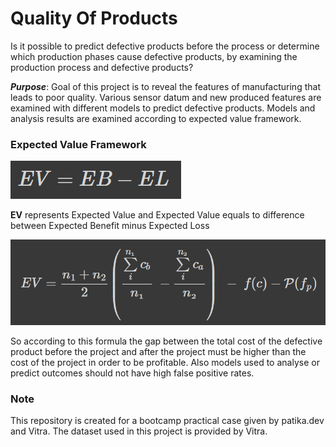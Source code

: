 # Quality Of Products
Is it possible to predict defective products before the process or determine which production phases cause defective products, by examining the production process and defective products?

*__Purpose__*:  Goal of this project is to reveal the features of manufacturing that leads to poor quality. Various sensor datum and new produced features are examined with different models to predict defective products. Models and analysis results are examined according to expected value framework. 

### Expected Value Framework


![](images/download26.png)

**EV** represents Expected Value and Expected Value equals to difference between Expected Benefit minus Expected Loss

![](images/download25.png)

So according to this formula the gap between the total cost of the defective product before the project and after the project must be higher than the cost of the project in order to be profitable. Also models used to analyse or predict outcomes should not have high false positive rates.

### Note

This repository is created for a bootcamp practical case given by patika.dev and Vitra. The dataset used in this project is provided by Vitra.
